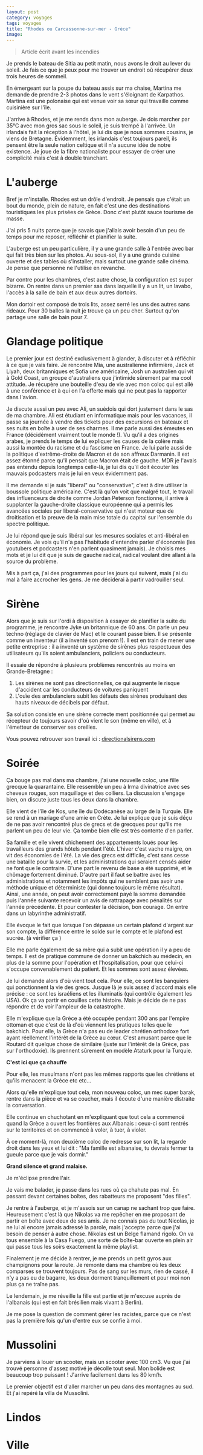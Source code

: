 ```yaml
---
layout: post 
category: voyages
tags: voyages
title: "Rhodes ou Carcassonne-sur-mer - Grèce"
image: 
---
```


> Article écrit avant les incendies 

Je prends le bateau de Sitia au petit matin, nous avons le droit au lever du soleil. Je fais ce que je peux pour me trouver un endroit où récupérer deux trois heures de sommeil. 

En émergeant sur la poupe du bateau assis sur ma chaise, Martina me demande de prendre 2-3 photos dans le vent s'éloignant de Karpathos. Martina est une polonaise qui est venue voir sa sœur qui travaille comme cuisinière sur l'île. 

<!--more-->

J'arrive à Rhodes, et je me rends dans mon auberge. Je dois marcher par 35°C avec mon gros sac sous le soleil, je suis trempé à l'arrivée. Un irlandais fait la réception à l'hôtel, je lui dis que je nous sommes cousins, je viens de Bretagne. Évidemment, les irlandais c'est toujours pareil, ils pensent être la seule nation celtique et il n'a aucune idée de notre existence. Je joue de la fibre nationaliste pour essayer de créer une complicité mais c'est à double tranchant. 

# L'auberge 

Bref je m'installe. Rhodes est un drôle d'endroit. Je pensais que c'était un bout du monde, plein de nature, en fait c'est une des destinations touristiques les plus prisées de Grèce. Donc c'est plutôt sauce tourisme de masse. 

J'ai pris 5 nuits parce que je savais que j'allais avoir besoin d'un peu de temps pour me reposer, réfléchir et planifier la suite. 

L'auberge est un peu particulière, il y a une grande salle à l'entrée avec bar qui fait très bien sur les photos. Au sous-sol, il y a une grande cuisine ouverte et des tables où s'installer, mais surtout une grande salle cinéma. Je pense que personne ne l'utilise en revanche. 

Par contre pour les chambres, c'est autre chose, la configuration est super bizarre. On rentre dans un premier sas dans laquelle il y a un lit, un lavabo, l'accès à la salle de bain et aux deux autres dortoirs. 

Mon dortoir est composé de trois lits, assez serré les uns des autres sans rideaux. Pour 30 balles la nuit je trouve ça un peu cher. Surtout qu'on partage une salle de bain pour 7.

# Glandage politique

Le premier jour est destiné exclusivement à glander, à discuter et à réfléchir à ce que je vais faire. Je rencontre Mia, une australienne infirmière, Jack et Liyah, deux britanniques et Sofia une américaine, Josh un australien qui vit à Gold Coast, un groupe d'australiens que j'intimide sûrement par ma cool attitude. Je récupère une bouteille d'eau de vie avec mon coloc qui est allé à une conférence et à qui on l'a offerte mais qui ne peut pas la rapporter dans l'avion. 

Je discute aussi un peu avec Ali, un suédois qui dort justement dans le sas de ma chambre. Ali est étudiant en informatique mais pour les vacances, il passe sa journée à vendre des tickets pour des excursions en bateaux et ses nuits en boîte à user de ses charmes. Il me parle aussi des émeutes en France (décidément vraiment tout le monde !). Vu qu'il a des origines arabes, je prends le temps de lui expliquer les causes de la colère mais aussi la montée du racisme et du fascisme en France. Je lui parle aussi de la politique d'extrême-droite de Macron et de son affreux Darmanin. Il est assez étonné parce qu'il pensait que Macron était de gauche. MDR je l'avais pas entendu depuis longtemps celle-là, je lui dis qu'il doit écouter les mauvais podcasters mais je lui en veux évidemment pas. 

Il me demande si je suis "liberal" ou "conservative", c'est à dire utiliser la boussole politique américaine. C'est là qu'on voit que malgré tout, le travail des influenceurs de droite comme Jordan Peterson fonctionne, il arrive à supplanter la gauche-droite classique européenne qui a permis les avancées sociales par liberal-conservative qui n'est moteur que de droitisation et la preuve de la main mise totale du capital sur l'ensemble du spectre politique. 

Je lui répond que je suis libéral sur les mesures sociales et anti-libéral en économie. Je vois qu'il n'a pas l'habitude d'entendre parler d'économie (les youtubers et podcasters n'en parlent quasiment jamais). Je choisis mes mots et je lui dit que je suis de gauche radical, radical voulant dire allant à la source du problème. 

Mis à part ça, j'ai des programmes pour les jours qui suivent, mais j'ai du mal à faire accrocher les gens. Je me déciderai à partir vadrouiller seul. 

# Sirène 

Alors que je suis sur l'ordi à disposition à essayer de planifier la suite du programme, je rencontre Jyke un britannique de 60 ans. On parle un peu techno (réglage de clavier de Mac) et le courant passe bien. Il se présente comme un inventeur (il a inventé son prenom !). Il est en train de mener une petite entreprise : il a inventé un système de sirènes plus respectueux des utilisateurs qu'ils soient ambulanciers, policiers ou conducteurs. 

Il essaie de répondre à plusieurs problèmes rencontrés au moins en Grande-Bretagne :

1. Les sirènes ne sont pas directionnelles, ce qui augmente le risque d'accident car les conducteurs de voitures paniquent
2. L'ouïe des ambulanciers subit les défauts des sirènes produisant des hauts niveaux de décibels par défaut. 

Sa solution consiste en une sirène correcte ment positionnée qui permet au récepteur de toujours savoir d'où vient le son (même en ville), et à l'émetteur de conserver ses oreilles. 

Vous pouvez retrouver son travail ici : [directionalsirens.com](http://www.directionalsirens.com/)

# Soirée 

Ça bouge pas mal dans ma chambre, j'ai une nouvelle coloc, une fille grecque la quarantaine. Elle ressemble un peu à Irma divinatrice avec ses cheveux rouges, son maquillage et des colliers. La discussion s'engage bien, on discute juste tous les deux dans la chambre.

Elle vient de l'île de Kos, une île du Dodécanèse au large de la Turquie. Elle se rend à un mariage d'une amie en Crète. Je lui explique que je suis déçu de ne pas avoir rencontré plus de grecs et de grecques pour qu'ils me parlent un peu de leur vie. Ça tombe bien elle est très contente d'en parler. 

Sa famille et elle vivent chichement des appartements loués pour les travailleurs des grands hôtels pendant l'été. L'hiver c'est vache maigre, on vit des économies de l'été. 
La vie des grecs est difficile, c'est sans cesse une bataille pour la survie, et les administrations qui seraient censés aider ne font que le contraire. D'une part le revenu de base a été supprimé, et le chômage fortement diminué. D'autre part il faut se battre avec les administrations et notamment les impôts qui ne semblent pas avoir une méthode unique et déterministe (qui donne toujours le même résultat). Ainsi, une année, on peut avoir correctement payé la somme demandée puis l'année suivante recevoir un avis de rattrapage avec pénalités sur l'année précédente. Et pour contester la décision, bon courage. On entre dans un labyrinthe administratif. 

Elle évoque le fait que lorsque l'on dépasse un certain plafond d'argent sur son compte, la différence entre le solde sur le compte et le plafond est sucrée. (à vérifier ça )

Elle me parle également de sa mère qui a subit une opération il y a peu de temps. Il est de pratique commune de donner un bakchich au médecin, en plus de la somme pour l'opération et l'hospitalisation, pour que celui-ci s'occupe convenablement du patient. Et les sommes sont assez élevées. 

Je lui demande alors d'où vient tout cela. Pour elle, ce sont les banquiers qui ponctionnent la vie des grecs. Jusque là je suis assez d'accord mais elle précise : ce sont les israéliens et les illuminatis (qui contrôle également les USA). Ok ça va partir en couilles cette histoire. Mais je décide de ne pas répondre et de voir l'ampleur de la catastrophe. 

Elle m'explique que la Grèce a été occupée pendant 300 ans par l'empire ottoman et que c'est de là d'où viennent les pratiques telles que le bakchich. Pour elle, la Grèce n'a pas eu de leader chrétien orthodoxe fort ayant réellement l'intérêt de la Grèce au cœur. C'est amusant parce que le Routard dit quelque chose de similaire (juste sur l'intérêt de la Grèce, pas sur l'orthodoxie). Ils prennent sûrement en modèle Ataturk pour la Turquie. 

**C'est ici que ça chauffe**

Pour elle, les musulmans n'ont pas les mêmes rapports que les chrétiens et qu'ils menacent la Grèce etc etc... 

Alors qu'elle m'explique tout cela, mon nouveau coloc, un mec super barak, rentre dans la pièce et va se coucher, mais il écoute d'une manière distraite la conversation. 

Elle continue en chuchotant en m'expliquant que tout cela a commencé quand la Grèce a ouvert les frontières aux Albanais : ceux-ci sont rentrés sur le territoires et on commencé à voler, à tuer, à violer. 

À ce moment-là, mon deuxième coloc de redresse sur son lit, la regarde droit dans les yeux et lui dit : "Ma famille est albanaise, tu devrais fermer ta gueule parce que je vais dormir."

**Grand silence et grand malaise.** 

Je m'éclipse prendre l'air. 

Je vais me balader, je passe dans les rues où ça chahute pas mal. En passant devant certaines boîtes, des rabatteurs me proposent "des filles". 

Je rentre à l'auberge, et je m'assois sur un canap ne sachant trop que faire. Heureusement c'est là que Nikolas va me repêcher en me proposant de partir en boîte avec deux de ses amis. Je ne connais pas du tout Nicolas, je ne lui ai encore jamais adressé la parole, mais j'accepte parce que j'ai besoin de penser à autre chose. 
Nikolas est un Belge flamand rigolo. On va tous ensemble à la Casa Fuego, une sorte de boîte-bar ouverte en plein air qui passe tous les soirs exactement la même playlist. 

Finalement je me décide à rentrer, je me prends un petit gyros aux champignons pour la route. Je remonte dans ma chambre où les deux comparses se trouvent toujours. Pas de sang sur les murs, rien de cassé, il n'y a pas eu de bagarre, les deux dorment tranquillement et pour moi non plus ça ne traîne pas. 

Le lendemain, je me réveille la fille est partie et je m'excuse auprès de l'albanais (qui est en fait brésilien mais vivant à Berlin).

Je me pose la question de comment gérer les racistes, parce que ce n'est pas la première fois qu'un d'entre eux se confie à moi. 

# Mussolini

Je parviens à louer un scooter, mais un scooter avec 100 cm3. Vu que j'ai trouvé personne d'assez motivé je décolle tout seul. Mon bolide est beaucoup trop puissant ! J'arrive facilement dans les 80 km/h.

Le premier objectif est d'aller marcher un peu dans des montagnes au sud. Et j'ai repéré la villa de Mussolini. 

# Lindos

# Ville
